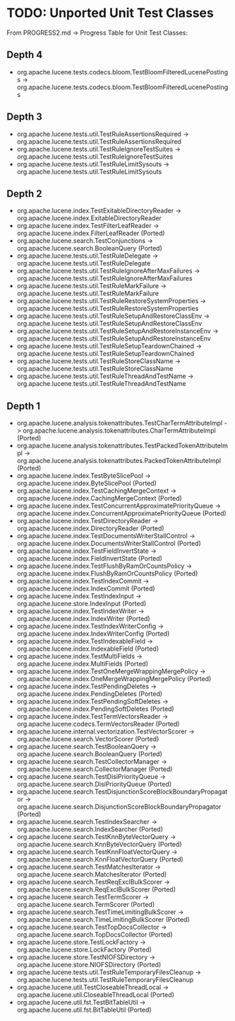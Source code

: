 # TODO: Unported Unit Test Classes

From PROGRESS2.md → Progress Table for Unit Test Classes:

## Depth 4
- org.apache.lucene.tests.codecs.bloom.TestBloomFilteredLucenePostings -> org.apache.lucene.tests.codecs.bloom.TestBloomFilteredLucenePostings

## Depth 3
- org.apache.lucene.tests.util.TestRuleAssertionsRequired -> org.apache.lucene.tests.util.TestRuleAssertionsRequired
- org.apache.lucene.tests.util.TestRuleIgnoreTestSuites -> org.apache.lucene.tests.util.TestRuleIgnoreTestSuites
- org.apache.lucene.tests.util.TestRuleLimitSysouts -> org.apache.lucene.tests.util.TestRuleLimitSysouts

## Depth 2
- org.apache.lucene.index.TestExitableDirectoryReader -> org.apache.lucene.index.ExitableDirectoryReader
- org.apache.lucene.index.TestFilterLeafReader -> org.apache.lucene.index.FilterLeafReader (Ported)
- org.apache.lucene.search.TestConjunctions -> org.apache.lucene.search.BooleanQuery (Ported)
- org.apache.lucene.tests.util.TestRuleDelegate -> org.apache.lucene.tests.util.TestRuleDelegate
- org.apache.lucene.tests.util.TestRuleIgnoreAfterMaxFailures -> org.apache.lucene.tests.util.TestRuleIgnoreAfterMaxFailures
- org.apache.lucene.tests.util.TestRuleMarkFailure -> org.apache.lucene.tests.util.TestRuleMarkFailure
- org.apache.lucene.tests.util.TestRuleRestoreSystemProperties -> org.apache.lucene.tests.util.TestRuleRestoreSystemProperties
- org.apache.lucene.tests.util.TestRuleSetupAndRestoreClassEnv -> org.apache.lucene.tests.util.TestRuleSetupAndRestoreClassEnv
- org.apache.lucene.tests.util.TestRuleSetupAndRestoreInstanceEnv -> org.apache.lucene.tests.util.TestRuleSetupAndRestoreInstanceEnv
- org.apache.lucene.tests.util.TestRuleSetupTeardownChained -> org.apache.lucene.tests.util.TestRuleSetupTeardownChained
- org.apache.lucene.tests.util.TestRuleStoreClassName -> org.apache.lucene.tests.util.TestRuleStoreClassName
- org.apache.lucene.tests.util.TestRuleThreadAndTestName -> org.apache.lucene.tests.util.TestRuleThreadAndTestName

## Depth 1
- org.apache.lucene.analysis.tokenattributes.TestCharTermAttributeImpl -> org.apache.lucene.analysis.tokenattributes.CharTermAttributeImpl (Ported)
- org.apache.lucene.analysis.tokenattributes.TestPackedTokenAttributeImpl -> org.apache.lucene.analysis.tokenattributes.PackedTokenAttributeImpl (Ported)
- org.apache.lucene.index.TestByteSlicePool -> org.apache.lucene.index.ByteSlicePool (Ported)
- org.apache.lucene.index.TestCachingMergeContext -> org.apache.lucene.index.CachingMergeContext (Ported)
- org.apache.lucene.index.TestConcurrentApproximatePriorityQueue -> org.apache.lucene.index.ConcurrentApproximatePriorityQueue (Ported)
- org.apache.lucene.index.TestDirectoryReader -> org.apache.lucene.index.DirectoryReader (Ported)
- org.apache.lucene.index.TestDocumentsWriterStallControl -> org.apache.lucene.index.DocumentsWriterStallControl (Ported)
- org.apache.lucene.index.TestFieldInvertState -> org.apache.lucene.index.FieldInvertState (Ported)
- org.apache.lucene.index.TestFlushByRamOrCountsPolicy -> org.apache.lucene.index.FlushByRamOrCountsPolicy (Ported)
- org.apache.lucene.index.TestIndexCommit -> org.apache.lucene.index.IndexCommit (Ported)
- org.apache.lucene.index.TestIndexInput -> org.apache.lucene.store.IndexInput (Ported)
- org.apache.lucene.index.TestIndexWriter -> org.apache.lucene.index.IndexWriter (Ported)
- org.apache.lucene.index.TestIndexWriterConfig -> org.apache.lucene.index.IndexWriterConfig (Ported)
- org.apache.lucene.index.TestIndexableField -> org.apache.lucene.index.IndexableField (Ported)
- org.apache.lucene.index.TestMultiFields -> org.apache.lucene.index.MultiFields (Ported)
- org.apache.lucene.index.TestOneMergeWrappingMergePolicy -> org.apache.lucene.index.OneMergeWrappingMergePolicy (Ported)
- org.apache.lucene.index.TestPendingDeletes -> org.apache.lucene.index.PendingDeletes (Ported)
- org.apache.lucene.index.TestPendingSoftDeletes -> org.apache.lucene.index.PendingSoftDeletes (Ported)
- org.apache.lucene.index.TestTermVectorsReader -> org.apache.lucene.codecs.TermVectorsReader (Ported)
- org.apache.lucene.internal.vectorization.TestVectorScorer -> org.apache.lucene.search.VectorScorer (Ported)
- org.apache.lucene.search.TestBooleanQuery -> org.apache.lucene.search.BooleanQuery (Ported)
- org.apache.lucene.search.TestCollectorManager -> org.apache.lucene.search.CollectorManager (Ported)
- org.apache.lucene.search.TestDisiPriorityQueue -> org.apache.lucene.search.DisiPriorityQueue (Ported)
- org.apache.lucene.search.TestDisjunctionScoreBlockBoundaryPropagator -> org.apache.lucene.search.DisjunctionScoreBlockBoundaryPropagator (Ported)
- org.apache.lucene.search.TestIndexSearcher -> org.apache.lucene.search.IndexSearcher (Ported)
- org.apache.lucene.search.TestKnnByteVectorQuery -> org.apache.lucene.search.KnnByteVectorQuery (Ported)
- org.apache.lucene.search.TestKnnFloatVectorQuery -> org.apache.lucene.search.KnnFloatVectorQuery (Ported)
- org.apache.lucene.search.TestMatchesIterator -> org.apache.lucene.search.MatchesIterator (Ported)
- org.apache.lucene.search.TestReqExclBulkScorer -> org.apache.lucene.search.ReqExclBulkScorer (Ported)
- org.apache.lucene.search.TestTermScorer -> org.apache.lucene.search.TermScorer (Ported)
- org.apache.lucene.search.TestTimeLimitingBulkScorer -> org.apache.lucene.search.TimeLimitingBulkScorer (Ported)
- org.apache.lucene.search.TestTopDocsCollector -> org.apache.lucene.search.TopDocsCollector (Ported)
- org.apache.lucene.store.TestLockFactory -> org.apache.lucene.store.LockFactory (Ported)
- org.apache.lucene.store.TestNIOFSDirectory -> org.apache.lucene.store.NIOFSDirectory (Ported)
- org.apache.lucene.tests.util.TestRuleTemporaryFilesCleanup -> org.apache.lucene.tests.util.TestRuleTemporaryFilesCleanup
- org.apache.lucene.util.TestCloseableThreadLocal -> org.apache.lucene.util.CloseableThreadLocal (Ported)
- org.apache.lucene.util.fst.TestBitTableUtil -> org.apache.lucene.util.fst.BitTableUtil (Ported)
